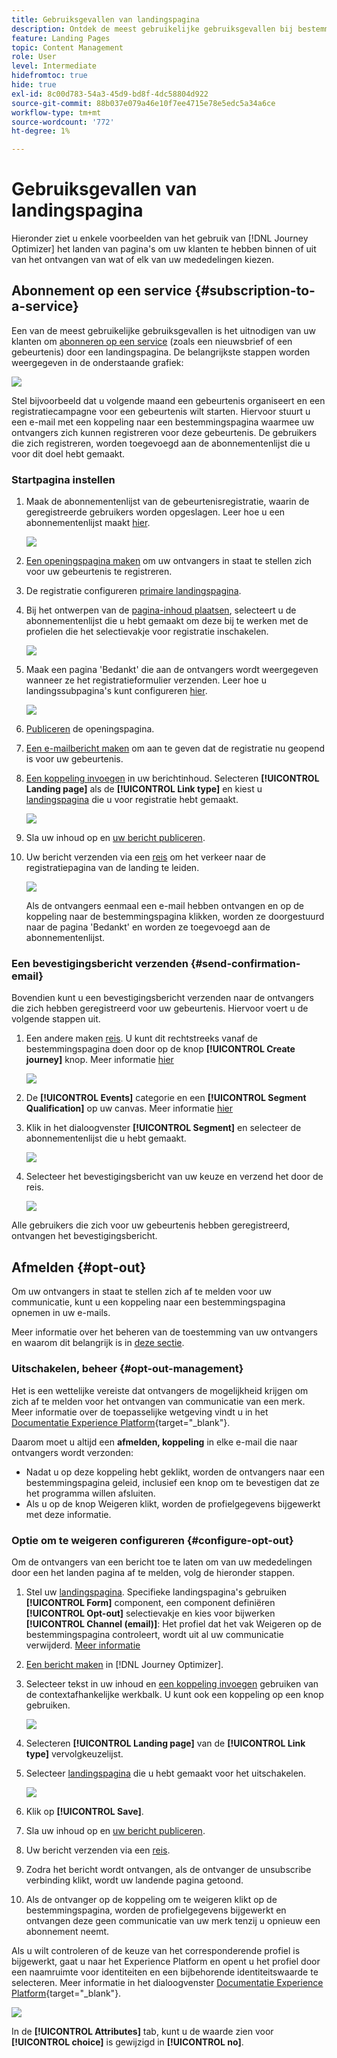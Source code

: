 ```yaml
---
title: Gebruiksgevallen van landingspagina
description: Ontdek de meest gebruikelijke gebruiksgevallen bij bestemmingspagina's in Journey Optimizer
feature: Landing Pages
topic: Content Management
role: User
level: Intermediate
hidefromtoc: true
hide: true
exl-id: 8c00d783-54a3-45d9-bd8f-4dc58804d922
source-git-commit: 88b037e079a46e10f7ee4715e78e5edc5a34a6ce
workflow-type: tm+mt
source-wordcount: '772'
ht-degree: 1%

---
```


# Gebruiksgevallen van landingspagina

Hieronder ziet u enkele voorbeelden van het gebruik van [!DNL Journey Optimizer] het landen van pagina&#39;s om uw klanten te hebben binnen of uit van het ontvangen van wat of elk van uw mededelingen kiezen.

<!--The main use cases are:
* Subscription to a service
* Opt-in
* Opt-out-->

## Abonnement op een service {#subscription-to-a-service}

Een van de meest gebruikelijke gebruiksgevallen is het uitnodigen van uw klanten om [abonneren op een service](subscription-list.md) (zoals een nieuwsbrief of een gebeurtenis) door een landingspagina. De belangrijkste stappen worden weergegeven in de onderstaande grafiek:

![](../assets/lp_subscription-uc.png)

Stel bijvoorbeeld dat u volgende maand een gebeurtenis organiseert en een registratiecampagne voor een gebeurtenis wilt starten<!--to keep your customers that are interested updated on that event-->. Hiervoor stuurt u een e-mail met een koppeling naar een bestemmingspagina waarmee uw ontvangers zich kunnen registreren voor deze gebeurtenis. De gebruikers die zich registreren, worden toegevoegd aan de abonnementenlijst die u voor dit doel hebt gemaakt.

### Startpagina instellen

1. Maak de abonnementenlijst van de gebeurtenisregistratie, waarin de geregistreerde gebruikers worden opgeslagen. Leer hoe u een abonnementenlijst maakt [hier](subscription-list.md#define-subscription-list).

   ![](../assets/lp_subscription-uc-list.png)

1. [Een openingspagina maken](create-lp.md) om uw ontvangers in staat te stellen zich voor uw gebeurtenis te registreren.

1. De registratie configureren [primaire landingspagina](create-lp.md#configure-primary-page).

1. Bij het ontwerpen van de [pagina-inhoud plaatsen](design-lp.md), selecteert u de abonnementenlijst die u hebt gemaakt om deze bij te werken met de profielen die het selectievakje voor registratie inschakelen.

   ![](../assets/lp_subscription-uc-lp-list.png)

1. Maak een pagina &#39;Bedankt&#39; die aan de ontvangers wordt weergegeven wanneer ze het registratieformulier verzenden. Leer hoe u landingssubpagina&#39;s kunt configureren [hier](create-lp.md#configure-subpages).

   ![](../assets/lp_subscription-uc-thanks.png)

1. [Publiceren](create-lp.md#publish) de openingspagina.

1. [Een e-mailbericht maken](../create-message.md) om aan te geven dat de registratie nu geopend is voor uw gebeurtenis.

1. [Een koppeling invoegen](../message-tracking.md#insert-links) in uw berichtinhoud. Selecteren **[!UICONTROL Landing page]** als de **[!UICONTROL Link type]** en kiest u [landingspagina](create-lp.md#configure-primary-page) die u voor registratie hebt gemaakt.

   ![](../assets/lp_subscription-uc-link.png)

1. Sla uw inhoud op en [uw bericht publiceren](../publish-manage-message.md).

1. Uw bericht verzenden via een [reis](../building-journeys/journey.md) om het verkeer naar de registratiepagina van de landing te leiden.

   ![](../assets/lp_subscription-uc-journey.png)

   Als de ontvangers eenmaal een e-mail hebben ontvangen en op de koppeling naar de bestemmingspagina klikken, worden ze doorgestuurd naar de pagina &#39;Bedankt&#39; en worden ze toegevoegd aan de abonnementenlijst.

### Een bevestigingsbericht verzenden {#send-confirmation-email}

Bovendien kunt u een bevestigingsbericht verzenden naar de ontvangers die zich hebben geregistreerd voor uw gebeurtenis. Hiervoor voert u de volgende stappen uit.

1. Een andere maken [reis](../building-journeys/journey.md). U kunt dit rechtstreeks vanaf de bestemmingspagina doen door op de knop **[!UICONTROL Create journey]** knop. Meer informatie [hier](create-lp.md#configure-primary-page)

   ![](../assets/lp_subscription-uc-create-journey.png)

1. De **[!UICONTROL Events]** categorie en een **[!UICONTROL Segment Qualification]** op uw canvas. Meer informatie [hier](../building-journeys/segment-qualification-events.md)

1. Klik in het dialoogvenster **[!UICONTROL Segment]** en selecteer de abonnementenlijst die u hebt gemaakt.

   ![](../assets/lp_subscription-uc-confirm-journey.png)

1. Selecteer het bevestigingsbericht van uw keuze en verzend het door de reis.

   ![](../assets/lp_subscription-uc-confirm-email.png)

Alle gebruikers die zich voor uw gebeurtenis hebben geregistreerd, ontvangen het bevestigingsbericht.

<!--The event registration's subscription list tracks the profiles who registered and you can send them targeted event updates.-->

## Afmelden {#opt-out}

Om uw ontvangers in staat te stellen zich af te melden voor uw communicatie, kunt u een koppeling naar een bestemmingspagina opnemen in uw e-mails.

Meer informatie over het beheren van de toestemming van uw ontvangers en waarom dit belangrijk is in [deze sectie](../consent.md).

### Uitschakelen, beheer {#opt-out-management}

Het is een wettelijke vereiste dat ontvangers de mogelijkheid krijgen om zich af te melden voor het ontvangen van communicatie van een merk. Meer informatie over de toepasselijke wetgeving vindt u in het [Documentatie Experience Platform](https://experienceleague.adobe.com/docs/experience-platform/privacy/regulations/overview.html#regulations){target=&quot;_blank&quot;}.

Daarom moet u altijd een **afmelden, koppeling** in elke e-mail die naar ontvangers wordt verzonden:

* Nadat u op deze koppeling hebt geklikt, worden de ontvangers naar een bestemmingspagina geleid, inclusief een knop om te bevestigen dat ze het programma willen afsluiten.
* Als u op de knop Weigeren klikt, worden de profielgegevens bijgewerkt met deze informatie.

### Optie om te weigeren configureren {#configure-opt-out}

Om de ontvangers van een bericht toe te laten om van uw mededelingen door een het landen pagina af te melden, volg de hieronder stappen.

1. Stel uw [landingspagina](create-lp.md). Specifieke landingspagina&#39;s gebruiken **[!UICONTROL Form]** component, een component definiëren **[!UICONTROL Opt-out]** selectievakje en kies voor bijwerken **[!UICONTROL Channel (email)]**: Het profiel dat het vak Weigeren op de bestemmingspagina controleert, wordt uit al uw communicatie verwijderd. [Meer informatie](design-lp.md)

   <!--You can also build your own landing page and host it on the third-party system of your choice. To keep?-->

1. [Een bericht maken](../create-message.md) in [!DNL Journey Optimizer].

1. Selecteer tekst in uw inhoud en [een koppeling invoegen](../message-tracking.md#insert-links) gebruiken van de contextafhankelijke werkbalk. U kunt ook een koppeling op een knop gebruiken.

   ![](../assets/lp_opt-out-insert-link.png)

1. Selecteren **[!UICONTROL Landing page]** van de **[!UICONTROL Link type]** vervolgkeuzelijst.

1. Selecteer [landingspagina](create-lp.md#configure-primary-page) die u hebt gemaakt voor het uitschakelen.

   ![](../assets/lp_opt-out-landing-page.png)

1. Klik op **[!UICONTROL Save]**.

1. Sla uw inhoud op en [uw bericht publiceren](../publish-manage-message.md).

1. Uw bericht verzenden via een [reis](../building-journeys/journey.md).

1. Zodra het bericht wordt ontvangen, als de ontvanger de unsubscribe verbinding klikt, wordt uw landende pagina getoond.

   <!--![](../assets/lp_opt-out-lp-example.png)-->

1. Als de ontvanger op de koppeling om te weigeren klikt op de bestemmingspagina, worden de profielgegevens bijgewerkt en ontvangen deze geen communicatie van uw merk tenzij u opnieuw een abonnement neemt.

   <!--The opted-out recipient is then redirected to a confirmation message screen indicating that opting out was successful.-->

   <!--![](../assets/lp_opt-out-confirmation-example.png)-->

Als u wilt controleren of de keuze van het corresponderende profiel is bijgewerkt, gaat u naar het Experience Platform en opent u het profiel door een naamruimte voor identiteiten en een bijbehorende identiteitswaarde te selecteren. Meer informatie in het dialoogvenster [Documentatie Experience Platform](https://experienceleague.adobe.com/docs/experience-platform/profile/ui/user-guide.html#getting-started){target=&quot;_blank&quot;}.

![](../assets/lp_opt-out-profile-choice.png)

In de **[!UICONTROL Attributes]** tab, kunt u de waarde zien voor **[!UICONTROL choice]** is gewijzigd in **[!UICONTROL no]**.

<!--

### Other ways to opt out

You can also enable your recipients to unsubscribe whithout using landing pages.

* **One-click opt-out**

    You can add a one-click opt-out link into your email content. This will enable your recipients to quickly unsubscribe from your communications, without being redirected to a landing page where they need to confirm opting out. [Learn more](../message-tracking.md#one-click-opt-out-link)

* **Unsubscribe link in header**

    If the recipients' email client supports displaying an unsubscribe link in the email header, emails sent with [!DNL Journey Optimizer] automatically include this link. [Learn more](../consent.md#unsubscribe-email)
-->
